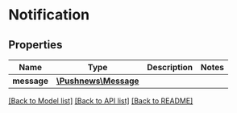 # Notification

## Properties
Name | Type | Description | Notes
------------ | ------------- | ------------- | -------------
**message** | [**\Pushnews\Message**](Message.md) |  | 

[[Back to Model list]](../README.md#documentation-for-models) [[Back to API list]](../README.md#documentation-for-api-endpoints) [[Back to README]](../README.md)


